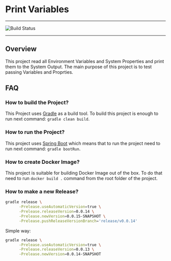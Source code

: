 # Print Variables

---

![Build Status](https://github.com/oleynik/print-variables/actions/workflows/main.yml/badge.svg)

---

## Overview
This project read all Environment Variables and System Properties and print them to the System Output.
The main purpose of this project is to test passing Variables and Proprties.

## FAQ
### How to build the Project?
This Project uses [Gradle](https://gradle.org/) as a build tool. To build this project is enough to run next command: `gradle clean build`.

### How to run the Project?
This project uses [Spring Boot](https://spring.io/projects/spring-boot) which means that to run the project need to run next command: `gradle bootRun`.

### How to create Docker Image?
This project is suitable for building Docker Image out of the box. To do that need to run `docker build .` command from the root folder of the project.

### How to make a new Release?
```bash
gradle release \
      -Prelease.useAutomaticVersion=true \
      -Prelease.releaseVersion=0.0.14 \
      -Prelease.newVersion=0.0.15-SNAPSHOT \
      -Prelease.pushReleaseVersionBranch='release/v0.0.14'
```

Simple way:
```bash
gradle release \
      -Prelease.useAutomaticVersion=true \
      -Prelease.releaseVersion=0.0.13 \
      -Prelease.newVersion=0.0.14-SNAPSHOT
```
